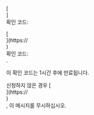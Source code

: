[<br host>]<br action>확인 코드:<br code>

[<br host>](https://<br host>)<br action>확인 코드:<br code>.

이 확인 코드는 1시간 후에 만료됩니다.

신청하지 않은 경우 [<br host>](https://<br host>)<br action>, 이 메시지를 무시하십시오.
